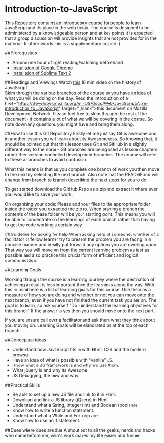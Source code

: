 Introduction-to-JavaScript
==========================

This Repository contains an introductory course for people to learn JavaScript and its place in the web today. The course is designed to be administered by a knowledgeable person and at key points it is expected that a group discussion will provide insights that are not provided for in the material. In other words this is a supplementary coarse :)


##Prerequisites
- Around one hour of light reading/watching beforehand
- <a href="https://support.google.com/chrome/answer/95346?hl=en" target="_blank">Installation of Google Chrome</a>
- <a href="http://www.sublimetext.com/2" target="_blank">Installation of Sublime Text 2</a>

##Readings and Viewings
Watch <a href="https://www.youtube.com/watch?v=4-t4sA5dDmA" target="_blank">this</a> 16 min video on the history of JavaScript. </br>
Skim through the various branches of the course so you have an idea of what you will be doing on the day.
Read the introduction of a href="https://developer.mozilla.org/en-US/docs/Web/JavaScript/A_re-introduction_to_JavaScript" target="_blank">this</a> document on Mozilla Development Network. Please feel free to skim through the rest of the document - it contains a lot of what we will be covering in the coarse. So note down any questions you might have and bring them along.

##How to use this Git Repository
Firstly let me just say Git is awesome and in another lesson you will learn about its Awesomeness. So knowing that, it should be pointed out that this lesson uses Git and GitHub in a slightly different way to the norm - Git branches are being used as lesson chapters rather then version controlled development branches. The coarse will refer to these as branches to avoid confusion.

What this means is that as you complete one branch of work you then move to the next by selecting the next branch. Also note that the README.md will change from branch to branch describing the next steps for you to do. 

To get started download the GitHub Repo as a zip and extract it where ever you would like to save your work.

On organising your code: Please add your files to the appropriate folder inside the folder you extracted the zip to. When starting a branch the contents of the base folder will be your starting point. This means you will be able to concentrate on the learnings of each branch rather than having to get the code working a certain way.

##Guideline for asking for help
When asking help of someone, whether of a facilitator or fellow learner try to present the problem you are facing in a concise manner and ideally put forward any options you are dwelling upon. That way you will move on from the current learning problem as fast as possible and also practice this crucial form of efficient and logical communication.

##Learning Goals

Working through the course is a learning journey where the destination of achieving a result is less important then the learnings along the way. With this in mind here is a list of learning goals for this course. Use them as a measure of how you are doing and whether or not you can move onto the next branch, even if you have not finished the current task you are on. The goal is to learn, so ask yourself "Do I understand the learning objectives for this branch" If the answer is yes then you should move onto the next part. 

If you are unsure call over a facilitator and ask them what they think about you moving on. Learning Goals will be elaborated on at the top of each branch.

##Conceptual Ideas

 - Understand how JavaScript fits in with Html, CSS and the modern browser.
 - Have an idea of what is possible with "vanilla" JS.
 - Know what a JS framework is and why we use them.
 - What jQuery is and why its Awesome.
 - JS Debugging, the how and why.

##Practical Skills

 - Be able to set up a new JS file and link to it in Html.
 - Download and link a JS library (jQuery) in Html.
 - Understand what a String, Integer (int) and Boolean (bool) are.
 - Know how to write a function statement.
 - Understand what a While and For loop are.
 - Know how to use an If statement.

##Dues where dues are due
A shout out to all the geeks, nerds and hacks who came before me, who's work  makes my life easier and funner.
